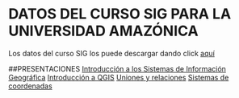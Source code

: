 # DATOS DEL CURSO SIG PARA LA UNIVERSIDAD AMAZÓNICA

Los datos del curso SIG los puede descargar dando click [aquí](https://dl.dropboxusercontent.com/u/44902322/archivos%20curso.rar)

##PRESENTACIONES
[Introducción a los Sistemas de Información Geográfica](http://prezi.com/xqchyd2kyll9/?utm_campaign=share&utm_medium=copy&rc=ex0share)
[Introducción a QGIS](http://prezi.com/g6tgw3mpbecg/?utm_campaign=share&utm_medium=copy&rc=ex0share)
[Uniones y relaciones](http://prezi.com/9ytrrdx6ox4i/?utm_campaign=share&utm_medium=copy&rc=ex0share)
[Sistemas de coordenadas](http://prezi.com/dly7amsks1kc/?utm_campaign=share&utm_medium=copy&rc=ex0share)
